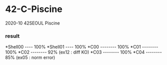 # 42-C-Piscine

2020-10 42SEOUL Piscine

### result

*Shell00 ---- 100%
*Shell01 ---- 100%
*C00 -------- 100%
*C01 -------- 100%
*C02 --------  92% (ex12 : diff KO)
*C03 -------- 100%
*C04 --------  85% (ex05 : norm error)
